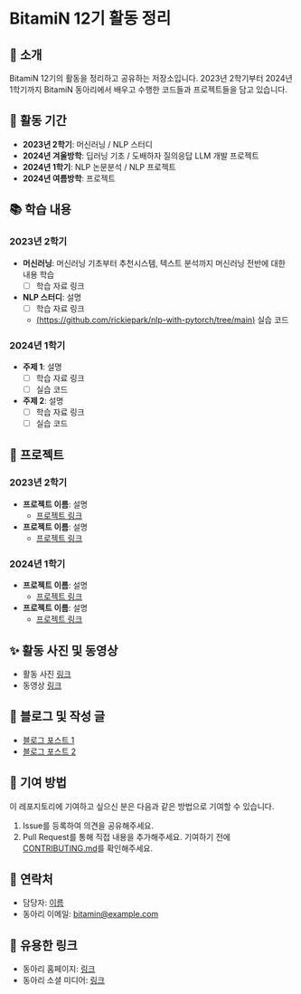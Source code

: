 # BitamiN 12기 활동 정리

## 📌 소개
BitamiN 12기의 활동을 정리하고 공유하는 저장소입니다. 
2023년 2학기부터 2024년 1학기까지 BitamiN 동아리에서 배우고 수행한 코드들과 프로젝트들을 담고 있습니다.

## 📅 활동 기간
- **2023년 2학기**: 머신러닝 / NLP 스터디
- **2024년 겨울방학**: 딥러닝 기초 / 도배하자 질의응답 LLM 개발 프로젝트
- **2024년 1학기**: NLP 논문분석 / NLP 프로젝트
- **2024년 여름방학**: 프로젝트

## 📚 학습 내용
### 2023년 2학기
- **머신러닝**: 머신러닝 기초부터 추천시스템, 텍스트 분석까지 머신러닝 전반에 대한 내용 학습
  - [ ] 학습 자료 링크
- **NLP 스터디**: 설명
  - [ ] 학습 자료 링크
  - [(https://github.com/rickiepark/nlp-with-pytorch/tree/main)](https://github.com/rickiepark/nlp-with-pytorch/tree/main) 실습 코드

### 2024년 1학기
- **주제 1**: 설명
  - [ ] 학습 자료 링크
  - [ ] 실습 코드
- **주제 2**: 설명
  - [ ] 학습 자료 링크
  - [ ] 실습 코드

## 🚀 프로젝트
### 2023년 2학기
- **프로젝트 이름**: 설명
  - [프로젝트 링크](#)
- **프로젝트 이름**: 설명
  - [프로젝트 링크](#)

### 2024년 1학기
- **프로젝트 이름**: 설명
  - [프로젝트 링크](#)
- **프로젝트 이름**: 설명
  - [프로젝트 링크](#)

## ✨ 활동 사진 및 동영상
- 활동 사진 [링크](#)
- 동영상 [링크](#)

## 📝 블로그 및 작성 글
- [블로그 포스트 1](#)
- [블로그 포스트 2](#)

## 🤝 기여 방법
이 레포지토리에 기여하고 싶으신 분은 다음과 같은 방법으로 기여할 수 있습니다.
1. Issue를 등록하여 의견을 공유해주세요.
2. Pull Request를 통해 직접 내용을 추가해주세요. 기여하기 전에 [CONTRIBUTING.md](CONTRIBUTING.md)를 확인해주세요.

## 📩 연락처
- 담당자: [이름](메일주소)
- 동아리 이메일: bitamin@example.com

## 🔗 유용한 링크
- 동아리 홈페이지: [링크](#)
- 동아리 소셜 미디어: [링크](#)
